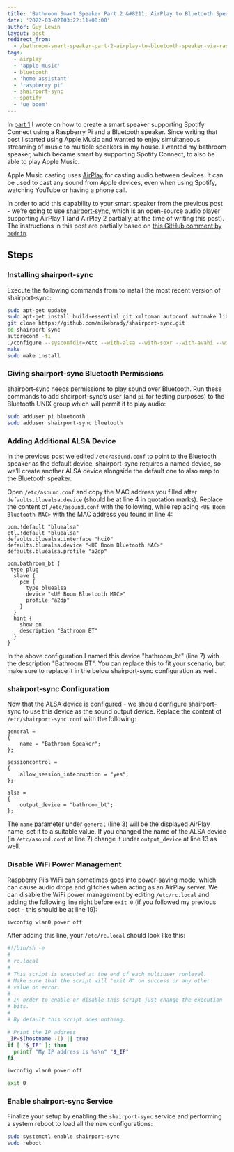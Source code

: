 ```yaml
---
title: 'Bathroom Smart Speaker Part 2 &#8211; AirPlay to Bluetooth Speaker via Raspberry Pi'
date: '2022-03-02T03:22:11+00:00'
author: Guy Lewin
layout: post
redirect_from:
  - /bathroom-smart-speaker-part-2-airplay-to-bluetooth-speaker-via-raspberry-pi/
tags:
  - airplay
  - 'apple music'
  - bluetooth
  - 'home assistant'
  - 'raspberry pi'
  - shairport-sync
  - spotify
  - 'ue boom'
---
```


In [part 1](https://lewin.co.il/bathroom-smart-speaker-using-ue-boom-raspberry-pi-spotify-and-home-assistant/) I wrote on how to create a smart speaker supporting Spotify Connect using a Raspberry Pi and a Bluetooth speaker. Since writing that post I started using Apple Music and wanted to enjoy simultaneous streaming of music to multiple speakers in my house. I wanted my bathroom speaker, which became smart by supporting Spotify Connect, to also be able to play Apple Music.

Apple Music casting uses [AirPlay](https://www.apple.com/airplay/) for casting audio between devices. It can be used to cast any sound from Apple devices, even when using Spotify, watching YouTube or having a phone call.

In order to add this capability to your smart speaker from the previous post - we’re going to use [shairport-sync](https://github.com/mikebrady/shairport-sync), which is an open-source audio player supporting AirPlay 1 (and AirPlay 2 partially, at the time of writing this post). The instructions in this post are partially based on [this GitHub comment by `bedrin`](https://github.com/mikebrady/shairport-sync/issues/200#issuecomment-520574102).

## Steps

### Installing shairport-sync

Execute the following commands from to install the most recent version of shairport-sync:

```bash
sudo apt-get update
sudo apt-get install build-essential git xmltoman autoconf automake libtool libpopt-dev libconfig-dev libasound2-dev avahi-daemon libavahi-client-dev libssl-dev libsoxr-dev
git clone https://github.com/mikebrady/shairport-sync.git
cd shairport-sync
autoreconf -fi
./configure --sysconfdir=/etc --with-alsa --with-soxr --with-avahi --with-ssl=openssl --with-systemd
make
sudo make install
```

### Giving shairport-sync Bluetooth Permissions

shairport-sync needs permissions to play sound over Bluetooth. Run these commands to add shairport-sync’s user (and `pi` for testing purposes) to the Bluetooth UNIX group which will permit it to play audio:

```bash
sudo adduser pi bluetooth
sudo adduser shairport-sync bluetooth
```

### Adding Additional ALSA Device

In the previous post we edited `/etc/asound.conf` to point to the Bluetooth speaker as the default device. shairport-sync requires a named device, so we’ll create another ALSA device alongside the default one to also map to the Bluetooth speaker.

Open `/etc/asound.conf` and copy the MAC address you filled after `defaults.bluealsa.device` (should be at line 4 in quotation marks). Replace the content of `/etc/asound.conf` with the following, while replacing `<UE Boom Bluetooth MAC>` with the MAC address you found in line 4:

```
pcm.!default "bluealsa"
ctl.!default "bluealsa"
defaults.bluealsa.interface "hci0"
defaults.bluealsa.device "<UE Boom Bluetooth MAC>"
defaults.bluealsa.profile "a2dp"

pcm.bathroom_bt {
 type plug
  slave {
    pcm {
      type bluealsa
      device "<UE Boom Bluetooth MAC>"
      profile "a2dp"
    }
  }
  hint {
    show on
    description "Bathroom BT"
  }
}
```

In the above configuration I named this device "bathroom\_bt" (line 7) with the description "Bathroom BT". You can replace this to fit your scenario, but make sure to replace it in the below shairport-sync configuration as well.

### shairport-sync Configuration

Now that the ALSA device is configured - we should configure shairport-sync to use this device as the sound output device. Replace the content of `/etc/shairport-sync.conf` with the following:

```
general =
{
	name = "Bathroom Speaker";
};

sessioncontrol =
{
	allow_session_interruption = "yes";
};

alsa =
{
	output_device = "bathroom_bt";
};
```

The `name` parameter under `general` (line 3) will be the displayed AirPlay name, set it to a suitable value. If you changed the name of the ALSA device (in `/etc/asound.conf` at line 7) change it under `output_device` at line 13 as well.

### Disable WiFi Power Management

Raspberry Pi’s WiFi can sometimes goes into power-saving mode, which can cause audio drops and glitches when acting as an AirPlay server. We can disable the WiFi power management by editing `/etc/rc.local` and adding the following line right before `exit 0` (if you followed my previous post - this should be at line 19):

```bash
iwconfig wlan0 power off
```

After adding this line, your `/etc/rc.local` should look like this:

```bash
#!/bin/sh -e
#
# rc.local
#
# This script is executed at the end of each multiuser runlevel.
# Make sure that the script will "exit 0" on success or any other
# value on error.
#
# In order to enable or disable this script just change the execution
# bits.
#
# By default this script does nothing.

# Print the IP address
_IP=$(hostname -I) || true
if [ "$_IP" ]; then
  printf "My IP address is %s\n" "$_IP"
fi

iwconfig wlan0 power off

exit 0
```

### Enable shairport-sync Service

Finalize your setup by enabling the `shairport-sync` service and performing a system reboot to load all the new configurations:

```bash
sudo systemctl enable shairport-sync
sudo reboot
```